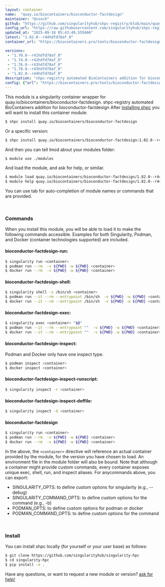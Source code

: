 ```yaml
---
layout: container
name:  "quay.io/biocontainers/bioconductor-factdesign"
maintainer: "@vsoch"
github: "https://github.com/singularityhub/shpc-registry/blob/main/quay.io/biocontainers/bioconductor-factdesign/container.yaml"
config_url: "https://raw.githubusercontent.com/singularityhub/shpc-registry/main/quay.io/biocontainers/bioconductor-factdesign/container.yaml"
updated_at: "2025-09-18 05:43:49.555660"
latest: "1.82.0--r44hdfd78af_0"
container_url: "https://biocontainers.pro/tools/bioconductor-factdesign"

versions:
 - "1.70.0--r41hdfd78af_0"
 - "1.74.0--r42hdfd78af_0"
 - "1.76.0--r43hdfd78af_0"
 - "1.78.0--r43hdfd78af_0"
 - "1.82.0--r44hdfd78af_0"
description: "shpc-registry automated BioContainers addition for bioconductor-factdesign"
config: {"url": "https://biocontainers.pro/tools/bioconductor-factdesign", "maintainer": "@vsoch", "description": "shpc-registry automated BioContainers addition for bioconductor-factdesign", "latest": {"1.82.0--r44hdfd78af_0": "sha256:a22836c7d98ef9d74614454ac24f993935d07c8b10e834fbddeab582a30b0f5e"}, "tags": {"1.70.0--r41hdfd78af_0": "sha256:8992262852d6969d1bfec1d6a22a36141b5d45de9efdc8d550059333f99ec53c", "1.74.0--r42hdfd78af_0": "sha256:a25582545665cfa0b00de2c87b7f12f75ab339d5a107d67cf2d9238e8a616c5a", "1.76.0--r43hdfd78af_0": "sha256:728aef1af6fabb6bfbb2ea70abae64cf951fe0e74f546946c51bad81392c12e4", "1.78.0--r43hdfd78af_0": "sha256:1316015f187a62d7b7927fa7da99eccc9510ece8c3feac9c3557e682c9ae2ea3", "1.82.0--r44hdfd78af_0": "sha256:a22836c7d98ef9d74614454ac24f993935d07c8b10e834fbddeab582a30b0f5e"}, "docker": "quay.io/biocontainers/bioconductor-factdesign"}
---
```


This module is a singularity container wrapper for quay.io/biocontainers/bioconductor-factdesign.
shpc-registry automated BioContainers addition for bioconductor-factdesign
After [installing shpc](#install) you will want to install this container module:


```bash
$ shpc install quay.io/biocontainers/bioconductor-factdesign
```

Or a specific version:

```bash
$ shpc install quay.io/biocontainers/bioconductor-factdesign:1.82.0--r44hdfd78af_0
```

And then you can tell lmod about your modules folder:

```bash
$ module use ./modules
```

And load the module, and ask for help, or similar.

```bash
$ module load quay.io/biocontainers/bioconductor-factdesign/1.82.0--r44hdfd78af_0
$ module help quay.io/biocontainers/bioconductor-factdesign/1.82.0--r44hdfd78af_0
```

You can use tab for auto-completion of module names or commands that are provided.

<br>

### Commands

When you install this module, you will be able to load it to make the following commands accessible.
Examples for both Singularity, Podman, and Docker (container technologies supported) are included.

#### bioconductor-factdesign-run:

```bash
$ singularity run <container>
$ podman run --rm  -v ${PWD} -w ${PWD} <container>
$ docker run --rm  -v ${PWD} -w ${PWD} <container>
```

#### bioconductor-factdesign-shell:

```bash
$ singularity shell -s /bin/sh <container>
$ podman run --it --rm --entrypoint /bin/sh  -v ${PWD} -w ${PWD} <container>
$ docker run --it --rm --entrypoint /bin/sh  -v ${PWD} -w ${PWD} <container>
```

#### bioconductor-factdesign-exec:

```bash
$ singularity exec <container> "$@"
$ podman run --it --rm --entrypoint ""  -v ${PWD} -w ${PWD} <container> "$@"
$ docker run --it --rm --entrypoint ""  -v ${PWD} -w ${PWD} <container> "$@"
```

#### bioconductor-factdesign-inspect:

Podman and Docker only have one inspect type.

```bash
$ podman inspect <container>
$ docker inspect <container>
```

#### bioconductor-factdesign-inspect-runscript:

```bash
$ singularity inspect -r <container>
```

#### bioconductor-factdesign-inspect-deffile:

```bash
$ singularity inspect -d <container>
```



#### bioconductor-factdesign

```bash
$ singularity run <container>
$ podman run --rm  -v ${PWD} -w ${PWD} <container>
$ docker run --rm  -v ${PWD} -w ${PWD} <container>
```


In the above, the `<container>` directive will reference an actual container provided
by the module, for the version you have chosen to load. An environment file in the
module folder will also be bound. Note that although a container
might provide custom commands, every container exposes unique exec, shell, run, and
inspect aliases. For anycommands above, you can export:

 - SINGULARITY_OPTS: to define custom options for singularity (e.g., --debug)
 - SINGULARITY_COMMAND_OPTS: to define custom options for the command (e.g., -b)
 - PODMAN_OPTS: to define custom options for podman or docker
 - PODMAN_COMMAND_OPTS: to define custom options for the command

<br>

### Install

You can install shpc locally (for yourself or your user base) as follows:

```bash
$ git clone https://github.com/singularityhub/singularity-hpc
$ cd singularity-hpc
$ pip install -e .
```

Have any questions, or want to request a new module or version? [ask for help!](https://github.com/singularityhub/singularity-hpc/issues)